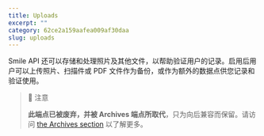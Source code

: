 ```yaml
---
title: Uploads
excerpt: ""
category: 62ce2a159aafea009af30daa
slug: uploads
---
```


Smile API 还可以存储和处理照片及其他文件，以帮助验证用户的记录。启用后用户可以上传照片、扫描件或 PDF 文件作为备份，或作为额外的数据点供您记录和验证使用。

> 🚧 注意
>
> **此端点已被废弃，并被 Archives 端点所取代**，只为向后兼容而保留。请访问 [the Archives section](/reference/archives) 以了解更多。